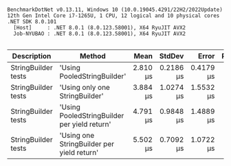```

BenchmarkDotNet v0.13.11, Windows 10 (10.0.19045.4291/22H2/2022Update)
12th Gen Intel Core i7-1265U, 1 CPU, 12 logical and 10 physical cores
.NET SDK 8.0.101
  [Host]     : .NET 8.0.1 (8.0.123.58001), X64 RyuJIT AVX2
  Job-NYUBAO : .NET 8.0.1 (8.0.123.58001), X64 RyuJIT AVX2


```
| Description         | Method                                       | Mean     | StdDev    | Error     | Ratio | Gen0   | Gen1   | Allocated |
|-------------------- |--------------------------------------------- |---------:|----------:|----------:|------:|-------:|-------:|----------:|
| StringBuilder tests | &#39;Using PooledStringBuilder&#39;                  | 2.810 μs | 0.2186 μs | 0.4179 μs |  0.81 | 0.9688 |      - |   5.95 KB |
| StringBuilder tests | &#39;Using only one StringBuilder&#39;               | 3.884 μs | 1.0274 μs | 1.5532 μs |  1.00 | 2.0469 | 0.0234 |  12.54 KB |
| StringBuilder tests | &#39;Using PooledStringBuilder per yield return&#39; | 4.791 μs | 0.9848 μs | 1.4889 μs |  1.34 | 0.9688 |      - |   5.95 KB |
| StringBuilder tests | &#39;Using one StringBuilder per yield return&#39;   | 5.502 μs | 0.7092 μs | 1.0722 μs |  1.49 | 2.8281 | 0.0234 |  17.34 KB |
